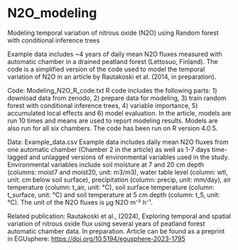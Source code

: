 # N2O_modeling
Modeling temporal variation of nitrous oxide (N2O) using Random forest with conditional inference trees

Example data includes ~4 years of daily mean N2O fluxes measured with automatic chamber in a drained peatland forest (Lettosuo, Finland). The code is a simplified version of the code used to model the temporal variation of N2O in an article by Rautakoski et al. (2014, in preparation). 

Code: Modeling_N2O_R_code.txt
R code includes the following parts: 1) download data from zenodo, 2) prepare data for modeling, 3) train random forest with conditional inference trees, 4) variable importance, 5) accumulated local effects and 6) model evaluation. In the article, models are run 10 times and means are used to report modeling results. Models are also run for all six chambers. The code has been run on R version 4.0.5.

Data: Example_data.csv
Example data includes daily mean N2O fluxes from one automatic chamber (Chamber 2 in the article) as well as 1-7 days time-lagged and unlagged versions of 
environmental variables used in the study. Environmental variables include soil moisture at 7 and 20 cm depth (columns: moist7 and moist20, unit: m3/m3), water table level (column: wtl, unit: cm below soil surface), precipitation (column: precip, unit: mm/day), air temperature (column: t_air, unit: °C), soil surface temperature (column: t_surface, unit: °C) and soil temperature at 5 cm depth (column: t_5, unit: °C). The unit of the N2O fluxes is µg N2O m⁻² h⁻¹.

Related publication: Rautakoski et al., (2024), Exploring temporal and spatial variation of nitrous oxide flux using several years of peatland forest automatic chamber data. In preparation. Article can be found as a preprint in EGUsphere: https://doi.org/10.5194/egusphere-2023-1795
